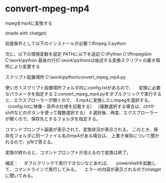 # convert-mpeg-mp4
mpegをmp4に変換する

(made with chatgpt)


前提条件として以下のインストールが必要
1.ffmpeg
2.python

次に、以下の環境変数を設定
PATHに以下を追記
C:\Python
C:\ffmpeg\bin
C:\work\python
最後の行(C:\work\python)は後述する変換スクリプトの置き場所により変更する


スクリプト配置場所
C:\work\python\convert_mpeg_mp4.py

使い方
1.スクリプト設置場所フォルダ内にconfig.txtがあるので、
　変換に必要なパラメータを指定する
2.convert_mpeg_mp4.pyをダブルクリックで実行すると、エクスプローラーが開くので、
3.mp4に変換したいmpegを選択する。（config.txtに映像・音声の仕様を記載する）
 （複数選択する場合は、ctrlやshiftなどのボタンを使って複数選択する）
4.選択後、再度、エクスプローラーが開くので、保存先とするフォルダを指定する。

コマンドプロンプト画面が表示されて、変換状況が表示される。
このとき、保存先フォルダに同一ファイル名のmp4がある場合は、
上書き保存について聞かれるので、y/Nで答える。

変換が終わると、コマンドプロンプトが消えるので変換は終了。

補足：
　ダブルクリックで実行できないなどあれば、
　powershellを起動して、コマンドラインで実行してみる。
　エラーの内容が表示されるのでchatgptに聞いてみる。

